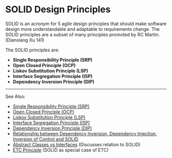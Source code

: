 # SOLID Design Principles

SOLID is an acronym for 5 agile design principles that should make software design more understandable and adaptable to
requirements change. The SOLID principles are a subset of many principles promoted by RC Martin. (Dianxiang Xu 141)

The SOLID principles are:
- **Single Responsibility Principle (SRP)**
- **Open Closed Principle (OCP)**
- **Liskov Substitution Principle (LSP)**
- **Interface Segregation Principle (ISP)**
- **Dependency Inversion Principle (DIP)**

---
See Also:
- [Single Responsibility Principle (SRP)](Single-Responsibility-Principle-SRP.md)
- [Open Closed Principle (OCP)](Open-Closed-Principle-OCP.md)
- [Liskov Substitution Principle (LSP)](Liskov-Substitution-Principle-LSP.md)
- [Interface Segregation Principle (ISP)](Interface-Segregation-Principle-ISP.md)
- [Dependency Inversion Principle (DIP)](Dependency-Inversion-Principle-DIP.md)
- [Relationship between Dependency Inversion, Dependency Injection, Inversion of Control and SOLID](Relationship-between-Dependency-Inversion-Dependency-Injection-Inversion-of-Control-and-SOLID.md)
- [Abstract Classes vs Interfaces](Abstract-Classes-vs-Interfaces.md) (Discusses relation to SOLID)
- [ETC Principle](ETC-Principle.md) (SOLID as special case of ETC)

